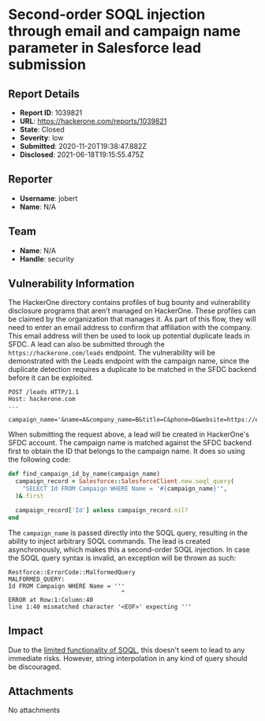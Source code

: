 # Second-order SOQL injection through email and campaign name parameter in Salesforce lead submission

## Report Details
- **Report ID**: 1039821
- **URL**: https://hackerone.com/reports/1039821
- **State**: Closed
- **Severity**: low
- **Submitted**: 2020-11-20T19:38:47.882Z
- **Disclosed**: 2021-06-18T19:15:55.475Z

## Reporter
- **Username**: jobert
- **Name**: N/A

## Team
- **Name**: N/A
- **Handle**: security

## Vulnerability Information
The HackerOne directory contains profiles of bug bounty and vulnerability disclosure programs that aren't managed on HackerOne. These profiles can be claimed by the organization that manages it. As part of this flow, they will need to enter an email address to confirm that affiliation with the company. This email address will then be used to look up potential duplicate leads in SFDC. A lead can also be submitted through the `https://hackerone.com/leads` endpoint. The vulnerability will be demonstrated with the Leads endpoint with the campaign name, since the duplicate detection requires a duplicate to be matched in the SFDC backend before it can be exploited.

```
POST /leads HTTP/1.1
Host: hackerone.com
...

campaign_name='&name=A&company_name=B&title=C&phone=D&website=https://e.com
```

When submitting the request above, a lead will be created in HackerOne's SFDC account. The campaign name is matched against the SFDC backend first to obtain the ID that belongs to the campaign name. It does so using the following code:

```ruby
def find_campaign_id_by_name(campaign_name)
  campaign_record = Salesforce::SalesforceClient.new.soql_query(
    "SELECT Id FROM Campaign WHERE Name = '#{campaign_name}'",
  )&.first

  campaign_record['Id'] unless campaign_record.nil?
end
```

The `campaign_name` is passed directly into the SOQL query, resulting in the ability to inject arbitrary SOQL commands. The lead is created asynchronously, which makes this a second-order SOQL injection. In case the SOQL query syntax is invalid, an exception will be thrown as such:

```
Restforce::ErrorCode::MalformedQuery
MALFORMED_QUERY: 
Id FROM Campaign WHERE Name = '''
                                ^
ERROR at Row:1:Column:40
line 1:40 mismatched character '<EOF>' expecting '''
```

## Impact

Due to the [limited functionality of SOQL](https://developer.salesforce.com/docs/atlas.en-us.soql_sosl.meta/soql_sosl/sforce_api_calls_soql.htm), this doesn't seem to lead to any immediate risks. However, string interpolation in any kind of query should be discouraged.

## Attachments
No attachments

